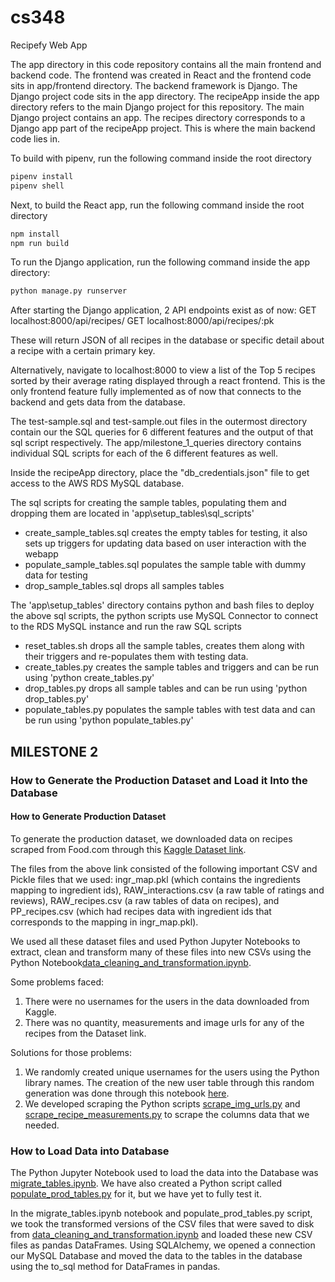 # cs348

Recipefy Web App

The app directory in this code repository contains all the main frontend and backend code.
The frontend was created in React and the frontend code sits in app/frontend directory.
The backend framework is Django. The Django project code sits in the app directory.
The recipeApp inside the app directory refers to the main Django project for this repository. The main Django project contains
an app. The recipes directory corresponds to a Django app part of the recipeApp project. This is where the main backend code
lies in.

To build with pipenv, run the following command inside the root directory

```bash
pipenv install
pipenv shell
```

Next, to build the React app, run the following command inside the root directory

```bash
npm install
npm run build
```

To run the Django application, run the following command inside the app directory:

```bash
python manage.py runserver
```

After starting the Django application, 2 API endpoints exist as of now:
GET localhost:8000/api/recipes/
GET localhost:8000/api/recipes/:pk

These will return JSON of all recipes in the database or specific detail about a recipe with a certain primary key.

Alternatively, navigate to localhost:8000 to view a list of the Top 5 recipes sorted by their average rating displayed through a react frontend.
This is the only frontend feature fully implemented as of now that connects to the backend and gets data from the database.

The test-sample.sql and test-sample.out files in the outermost directory contain our the SQL queries for 6 different features and the output of that sql script respectively. The app/milestone_1_queries directory contains individual SQL scripts for each of the 6 different features as well.

Inside the recipeApp directory, place the "db_credentials.json" file to get access to the AWS RDS MySQL database.

The sql scripts for creating the sample tables, populating them and dropping them are located in 'app\setup_tables\sql_scripts\'

- create_sample_tables.sql creates the empty tables for testing, it also sets up triggers for updating data based on user interaction with the webapp
- populate_sample_tables.sql populates the sample table with dummy data for testing
- drop_sample_tables.sql drops all samples tables

The 'app\setup_tables' directory contains python and bash files to deploy the above sql scripts, the python scripts use MySQL Connector to connect to the RDS MySQL instance and run the raw SQL scripts

- reset_tables.sh drops all the sample tables, creates them along with their triggers and re-populates them with testing data.
- create_tables.py creates the sample tables and triggers and can be run using 'python create_tables.py'
- drop_tables.py drops all sample tables and can be run using 'python drop_tables.py'
- populate_tables.py populates the sample tables with test data and can be run using 'python populate_tables.py'

## MILESTONE 2

### How to Generate the Production Dataset and Load it Into the Database

#### How to Generate Production Dataset

To generate the production dataset, we downloaded data on recipes scraped from Food.com through this [Kaggle Dataset link](https://www.kaggle.com/shuyangli94/food-com-recipes-and-user-interactions).

The files from the above link consisted of the following important CSV and Pickle files that we used: ingr_map.pkl (which contains the ingredients mapping to ingredient ids), RAW_interactions.csv (a raw table of ratings and reviews), RAW_recipes.csv (a raw tables of data on recipes), and PP_recipes.csv (which had recipes data with ingredient ids that corresponds to the mapping in ingr_map.pkl).

We used all these dataset files and used Python Jupyter Notebooks to extract, clean and transform many of these files into new CSVs using the Python Notebook[data_cleaning_and_transformation.ipynb](https://github.com/mcompscis/recipeApp/blob/main/app/setup_tables/data_cleaning_and_transformation.ipynb).

Some problems faced: 
1. There were no usernames for the users in the data downloaded from Kaggle.
2. There was no quantity, measurements and image urls for any of the recipes from the Dataset link.

Solutions for those problems:
1. We randomly created unique usernames for the users using the Python library names. The creation of the new user table through this random generation was done through this notebook [here](https://github.com/mcompscis/recipeApp/blob/main/app/setup_tables/create_user_tables_and_experiment_migration.ipynb).
2. We developed scraping the Python scripts [scrape_img_urls.py](https://github.com/mcompscis/recipeApp/blob/main/app/setup_tables/scrape_img_urls.py) and [scrape_recipe_measurements.py](https://github.com/mcompscis/recipeApp/blob/main/app/setup_tables/scrape_recipe_measurements.py) to scrape the columns data that we needed.


### How to Load Data into Database

The Python Jupyter Notebook used to load the data into the Database was [migrate_tables.ipynb](https://github.com/mcompscis/recipeApp/blob/main/app/setup_tables/migrate_tables.ipynb). We have also created a Python script called [populate_prod_tables.py](https://github.com/mcompscis/recipeApp/blob/main/app/setup_tables/populate_prod_tables.py) for it, but we have yet to fully test it.

In the migrate_tables.ipynb notebook and populate_prod_tables.py script, we took the transformed versions of the CSV files that were saved to disk from  [data_cleaning_and_transformation.ipynb](https://github.com/mcompscis/recipeApp/blob/main/app/setup_tables/data_cleaning_and_transformation.ipynb) and loaded these new CSV files as pandas DataFrames. Using SQLAlchemy, we opened a connection our MySQL Database and moved the data to the tables in the database using the to_sql method for DataFrames in pandas. 
